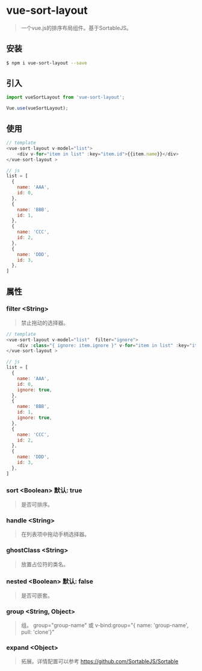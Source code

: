 # vue-sort-layout

> 一个vue.js的排序布局组件。基于SortableJS。


## 安装


```sh
$ npm i vue-sort-layout --save
```

## 引入

```js
import vueSortLayout from 'vue-sort-layout';

Vue.use(vueSortLayout);
```

## 使用

```js
// template
<vue-sort-layout v-model="list">
    <div v-for="item in list" :key="item.id">{{item.name}}</div>
</vue-sort-layout >                      
```

```js
// js
list = [
  {
    name: 'AAA',
    id: 0,
  },
  {
    name: 'BBB',
    id: 1,
  },
  {
    name: 'CCC',
    id: 2,
  },
  {
    name: 'DDD',
    id: 3,
  },
]                    
```

## 属性
### filter \<String>
> 禁止拖动的选择器。

```js
// template
<vue-sort-layout v-model="list"  filter="ignore">
    <div :class="{ ignore: item.ignore }" v-for="item in list" :key="item.id">{{item.name}}</div>
</vue-sort-layout >                      
```

```js
// js
list = [
  {
    name: 'AAA',
    id: 0,
    ignore: true,
  },
  {
    name: 'BBB',
    id: 1,
    ignore: true,
  },
  {
    name: 'CCC',
    id: 2,
  },
  {
    name: 'DDD',
    id: 3,
  },
]                    
```

### sort \<Boolean>  默认: true
> 是否可排序。

### handle \<String>
> 在列表项中拖动手柄选择器。

### ghostClass \<String>
> 放置占位符的类名。

### nested \<Boolean>  默认: false
> 是否可嵌套。

### group \<String, Object> 
> 组。 group="group-name" 或 v-bind:group="{ name: 'group-name', pull: 'clone'}"

### expand \<Object> 
> 拓展。详情配置可以参考 https://github.com/SortableJS/Sortable

